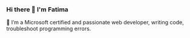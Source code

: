 ### Hi there 👋 I'm Fatima 

<!--
**Msfatima/Msfatima** is a ✨ _special_ ✨ repository because its `README.md` (this file) appears on your GitHub profile.

Here are some ideas to get you started:-->
🔭 I’m a Microsoft certified and passionate web developer, writing code, troubleshoot programming errors.

<!--- 🌱 I’m currently learning Azure 

- 👯 I’m looking to collaborate on ...
- 🤔 I’m looking for help with ...
- 💬 Ask me about ...
- 📫 How to reach me: ...
- 😄 Pronouns: ...
- ⚡ Fun fact: ...
-->

